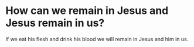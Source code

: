 # How can we remain in Jesus and Jesus remain in us?

If we eat his flesh and drink his blood we will remain in Jesus and him in us.
